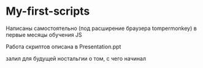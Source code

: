 # My-first-scripts
Написаны самостоятельно (под расширение браузера tompermonkey) в первые месяцы обучения JS

Работа скриптов описана в Presentation.ppt

залил для будущей ностальгии о том, с чего начинал
